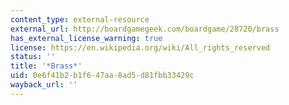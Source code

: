 ```yaml
---
content_type: external-resource
external_url: http://boardgamegeek.com/boardgame/28720/brass
has_external_license_warning: true
license: https://en.wikipedia.org/wiki/All_rights_reserved
status: ''
title: '*Brass*'
uid: 0e6f41b2-b1f6-47aa-8ad5-d81fbb33429c
wayback_url: ''
---
```


